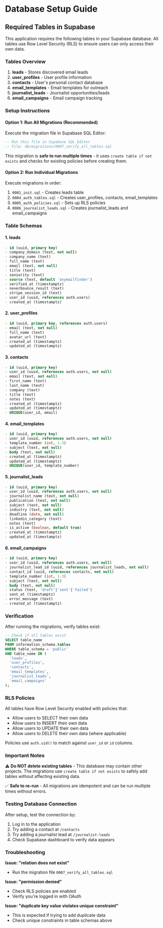 # Database Setup Guide

## Required Tables in Supabase

This application requires the following tables in your Supabase database. All tables use Row Level Security (RLS) to ensure users can only access their own data.

### Tables Overview

1. **leads** - Stores discovered email leads
2. **user_profiles** - User profile information
3. **contacts** - User's personal contact database
4. **email_templates** - Email templates for outreach
5. **journalist_leads** - Journalist opportunities/leads
6. **email_campaigns** - Email campaign tracking

### Setup Instructions

#### Option 1: Run All Migrations (Recommended)

Execute the migration file in Supabase SQL Editor:

```sql
-- Run this file in Supabase SQL Editor
-- File: db/migrations/0007_verify_all_tables.sql
```

This migration is **safe to run multiple times** - it uses `create table if not exists` and checks for existing policies before creating them.

#### Option 2: Run Individual Migrations

Execute migrations in order:

1. `0001_init.sql` - Creates leads table
2. `0004_auth_tables.sql` - Creates user_profiles, contacts, email_templates
3. `0005_auth_policies.sql` - Sets up RLS policies
4. `0006_journalist_leads.sql` - Creates journalist_leads and email_campaigns

### Table Schemas

#### 1. leads
```sql
- id (uuid, primary key)
- company_domain (text, not null)
- company_name (text)
- full_name (text)
- email (text, not null)
- title (text)
- seniority (text)
- source (text, default 'anymailfinder')
- verified_at (timestamptz)
- neverbounce_result (text)
- stripe_session_id (text)
- user_id (uuid, references auth.users)
- created_at (timestamptz)
```

#### 2. user_profiles
```sql
- id (uuid, primary key, references auth.users)
- email (text, not null)
- full_name (text)
- avatar_url (text)
- created_at (timestamptz)
- updated_at (timestamptz)
```

#### 3. contacts
```sql
- id (uuid, primary key)
- user_id (uuid, references auth.users, not null)
- email (text, not null)
- first_name (text)
- last_name (text)
- company (text)
- title (text)
- notes (text)
- created_at (timestamptz)
- updated_at (timestamptz)
- UNIQUE(user_id, email)
```

#### 4. email_templates
```sql
- id (uuid, primary key)
- user_id (uuid, references auth.users, not null)
- template_number (int, 1-3)
- subject (text, not null)
- body (text, not null)
- created_at (timestamptz)
- updated_at (timestamptz)
- UNIQUE(user_id, template_number)
```

#### 5. journalist_leads
```sql
- id (uuid, primary key)
- user_id (uuid, references auth.users, not null)
- journalist_name (text, not null)
- publication (text, not null)
- subject (text, not null)
- industry (text, not null)
- deadline (date, not null)
- linkedin_category (text)
- notes (text)
- is_active (boolean, default true)
- created_at (timestamptz)
- updated_at (timestamptz)
```

#### 6. email_campaigns
```sql
- id (uuid, primary key)
- user_id (uuid, references auth.users, not null)
- journalist_lead_id (uuid, references journalist_leads, not null)
- contact_id (uuid, references contacts, not null)
- template_number (int, 1-3)
- subject (text, not null)
- body (text, not null)
- status (text, 'draft'|'sent'|'failed')
- sent_at (timestamptz)
- error_message (text)
- created_at (timestamptz)
```

### Verification

After running the migrations, verify tables exist:

```sql
-- Check if all tables exist
SELECT table_name 
FROM information_schema.tables 
WHERE table_schema = 'public' 
AND table_name IN (
  'leads', 
  'user_profiles', 
  'contacts', 
  'email_templates', 
  'journalist_leads', 
  'email_campaigns'
);
```

### RLS Policies

All tables have Row Level Security enabled with policies that:
- Allow users to SELECT their own data
- Allow users to INSERT their own data
- Allow users to UPDATE their own data
- Allow users to DELETE their own data (where applicable)

Policies use `auth.uid()` to match against `user_id` or `id` columns.

### Important Notes

⚠️ **Do NOT delete existing tables** - This database may contain other projects. The migrations use `create table if not exists` to safely add tables without affecting existing data.

✅ **Safe to re-run** - All migrations are idempotent and can be run multiple times without errors.

### Testing Database Connection

After setup, test the connection by:
1. Log in to the application
2. Try adding a contact at `/contacts`
3. Try adding a journalist lead at `/journalist-leads`
4. Check Supabase dashboard to verify data appears

### Troubleshooting

**Issue: "relation does not exist"**
- Run the migration file `0007_verify_all_tables.sql`

**Issue: "permission denied"**
- Check RLS policies are enabled
- Verify you're logged in with OAuth

**Issue: "duplicate key value violates unique constraint"**
- This is expected if trying to add duplicate data
- Check unique constraints in table schemas above
